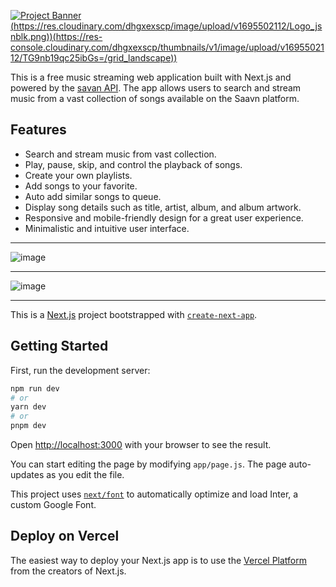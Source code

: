    [![Project Banner](https://github-production-user-asset-6210df.s3.amazonaws.com/99420590/256470702-de779111-e63e-4ecc-93d1-e79edadf19ed.png)(https://res.cloudinary.com/dhgxexscp/image/upload/v1695502112/Logo_jsnblk.png))(https://res-console.cloudinary.com/dhgxexscp/thumbnails/v1/image/upload/v1695502112/TG9nb19qc25ibGs=/grid_landscape))](https://flexstream.us/)

This is a free music streaming web application built with Next.js and powered by the [savan API](https://github.com/sumitkolhe/jiosaavn-api). The app allows users to search and stream music from a vast collection of songs available on the Saavn platform.

## Features
* Search and stream music from vast collection.
* Play, pause, skip, and control the playback of songs.
* Create your own playlists.
* Add songs to your favorite.
* Auto add similar songs to queue.
* Display song details such as title, artist, album, and album artwork.
* Responsive and mobile-friendly design for a great user experience.
* Minimalistic and intuitive user interface.
***
![image](https://github.com/himanshu8443/hayasaka/assets/99420590/158bc035-463e-403b-a23a-db17b83ab7b0)
___
![image](https://github.com/himanshu8443/hayasaka/assets/99420590/864aec2b-8d60-4278-a475-9f7ee6ae7680)


***

This is a [Next.js](https://nextjs.org/) project bootstrapped with [`create-next-app`](https://github.com/vercel/next.js/tree/canary/packages/create-next-app).

## Getting Started

First, run the development server:

```bash
npm run dev
# or
yarn dev
# or
pnpm dev
```

Open [http://localhost:3000](http://localhost:3000) with your browser to see the result.

You can start editing the page by modifying `app/page.js`. The page auto-updates as you edit the file.

This project uses [`next/font`](https://nextjs.org/docs/basic-features/font-optimization) to automatically optimize and load Inter, a custom Google Font.

## Deploy on Vercel

The easiest way to deploy your Next.js app is to use the [Vercel Platform](https://vercel.com/new?utm_medium=default-template&filter=next.js&utm_source=create-next-app&utm_campaign=create-next-app-readme) from the creators of Next.js.

